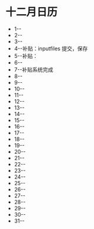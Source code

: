 # 十二月日历

- 1--
- 2--
- 3--
- 4--补贴：inputfiles 提交，保存
- 5--补贴：
- 6--
- 7--补贴系统完成
- 8--
- 9--
- 10--
- 11--
- 12--
- 13--
- 14--
- 15--
- 16--
- 17--
- 18--
- 19--
- 20--
- 21--
- 22--
- 23--
- 24--
- 25--
- 26--
- 27--
- 28--
- 29--
- 30--
- 31--
